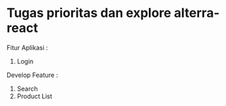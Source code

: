 # Tugas prioritas dan explore alterra-react

Fitur Aplikasi :

1. Login

Develop Feature : 
1. Search
2. Product List
